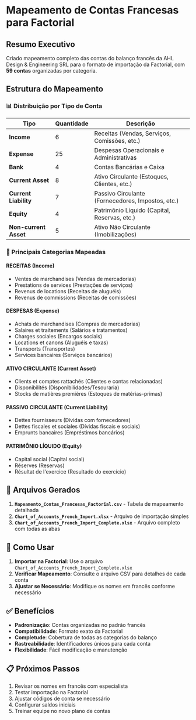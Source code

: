 # Mapeamento de Contas Francesas para Factorial

## Resumo Executivo

Criado mapeamento completo das contas do balanço francês da AHL Design & Engineering SRL para o formato de importação da Factorial, com **59 contas** organizadas por categoria.

## Estrutura do Mapeamento

### 📊 Distribuição por Tipo de Conta

| Tipo | Quantidade | Descrição |
|------|------------|-----------|
| **Income** | 6 | Receitas (Vendas, Serviços, Comissões, etc.) |
| **Expense** | 25 | Despesas Operacionais e Administrativas |
| **Bank** | 4 | Contas Bancárias e Caixa |
| **Current Asset** | 8 | Ativo Circulante (Estoques, Clientes, etc.) |
| **Current Liability** | 7 | Passivo Circulante (Fornecedores, Impostos, etc.) |
| **Equity** | 4 | Patrimônio Líquido (Capital, Reservas, etc.) |
| **Non-current Asset** | 5 | Ativo Não Circulante (Imobilizações) |

### 🎯 Principais Categorias Mapeadas

#### **RECEITAS (Income)**
- Ventes de marchandises (Vendas de mercadorias)
- Prestations de services (Prestações de serviços)
- Revenus de locations (Receitas de aluguéis)
- Revenus de commissions (Receitas de comissões)

#### **DESPESAS (Expense)**
- Achats de marchandises (Compras de mercadorias)
- Salaires et traitements (Salários e tratamentos)
- Charges sociales (Encargos sociais)
- Locations et canons (Aluguéis e taxas)
- Transports (Transportes)
- Services bancaires (Serviços bancários)

#### **ATIVO CIRCULANTE (Current Asset)**
- Clients et comptes rattachés (Clientes e contas relacionadas)
- Disponibilités (Disponibilidades/Tesouraria)
- Stocks de matières premières (Estoques de matérias-primas)

#### **PASSIVO CIRCULANTE (Current Liability)**
- Dettes fournisseurs (Dívidas com fornecedores)
- Dettes fiscales et sociales (Dívidas fiscais e sociais)
- Emprunts bancaires (Empréstimos bancários)

#### **PATRIMÔNIO LÍQUIDO (Equity)**
- Capital social (Capital social)
- Réserves (Reservas)
- Résultat de l'exercice (Resultado do exercício)

## 📁 Arquivos Gerados

1. **`Mapeamento_Contas_Francesas_Factorial.csv`** - Tabela de mapeamento detalhada
2. **`Chart_of_Accounts_French_Import.xlsx`** - Arquivo de importação simples
3. **`Chart_of_Accounts_French_Import_Complete.xlsx`** - Arquivo completo com todas as abas

## 🔧 Como Usar

1. **Importar na Factorial**: Use o arquivo `Chart_of_Accounts_French_Import_Complete.xlsx`
2. **Verificar Mapeamento**: Consulte o arquivo CSV para detalhes de cada conta
3. **Ajustar se Necessário**: Modifique os nomes em francês conforme necessário

## ✅ Benefícios

- **Padronização**: Contas organizadas no padrão francês
- **Compatibilidade**: Formato exato da Factorial
- **Completude**: Cobertura de todas as categorias do balanço
- **Rastreabilidade**: Identificadores únicos para cada conta
- **Flexibilidade**: Fácil modificação e manutenção

## 📋 Próximos Passos

1. Revisar os nomes em francês com especialista
2. Testar importação na Factorial
3. Ajustar códigos de conta se necessário
4. Configurar saldos iniciais
5. Treinar equipe no novo plano de contas
